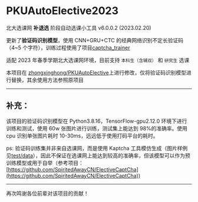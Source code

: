 # PKUAutoElective2023

北大选课网 **补退选** 阶段自动选课小工具 v6.0.0.2 (2023.02.20)

更新了**验证码识别模型**，使用 CNN+GRU+CTC 的经典网络识别不定长验证码（4~5 个字符），训练过程使用了项目[captcha_trainer](https://github.com/kerlomz/captcha_trainer)

适配 2023 年春季学期北大选课网环境，目前支持 `本科生（含辅双）` 和 `研究生` 选课

本项目在 [zhongxinghong/PKUAutoElective](https://github.com/zhongxinghong/PKUAutoElective)上进行修改，仅将验证码识别模型进行替换，其余使用方法参照原项目

---

## 补充：

该项目的验证码识别模型在 Python3.8.16，TensorFlow-gpu2.12.0 环境下进行训练和测试，使用 60w 张图片进行训练，测试集上能达到 98%的准确率。使用 cpu 识别单张图片耗时 10-30ms，远远低于使用打码平台的耗时。

ps: 验证码训练集并非来自选课网，而是使用 Kaptcha 工具模仿生成（图片样例见[test/data](./test/data)），因此不保证在选课网上能达到较高的准确率，但该模型可以作为预训练模型或用于自举（参考项目：[https://github.com/SpiritedAwayCN/ElectiveCaptCha](https://github.com/SpiritedAwayCN/ElectiveCaptCha))

---

再次鸣谢各位前辈对该项目的贡献！
